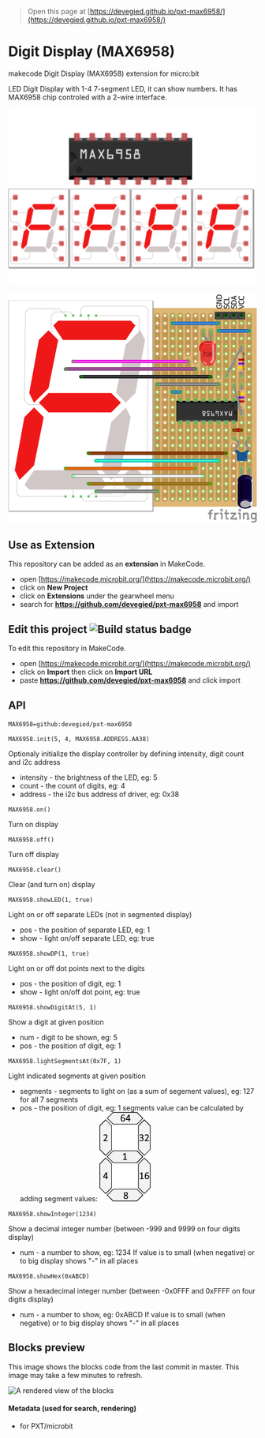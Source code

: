 
> Open this page at [https://devegied.github.io/pxt-max6958/](https://devegied.github.io/pxt-max6958/)

# Digit Display (MAX6958)
makecode Digit Display (MAX6958) extension for micro:bit

LED Digit Display with 1-4 7-segment LED, it can show numbers. It has MAX6958 chip controled with a 2-wire interface.

![](icon.png)

![](breadboard.png)

## Use as Extension

This repository can be added as an **extension** in MakeCode.

* open [https://makecode.microbit.org/](https://makecode.microbit.org/)
* click on **New Project**
* click on **Extensions** under the gearwheel menu
* search for **https://github.com/devegied/pxt-max6958** and import

## Edit this project ![Build status badge](https://github.com/devegied/pxt-max6958/workflows/MakeCode/badge.svg)

To edit this repository in MakeCode.

* open [https://makecode.microbit.org/](https://makecode.microbit.org/)
* click on **Import** then click on **Import URL**
* paste **https://github.com/devegied/pxt-max6958** and click import

## API

```package
MAX6958=github:devegied/pxt-max6958
```
```sig
MAX6958.init(5, 4, MAX6958.ADDRESS.AA38)
```
Optionaly initialize the display controller by defining intensity, digit count and i2c address
  - intensity - the brightness of the LED, eg: 5
  - count - the count of digits, eg: 4
  - address - the i2c bus address of driver, eg: 0x38

```sig
MAX6958.on()
```
Turn on display

```sig
MAX6958.off()
```
Turn off display

```sig
MAX6958.clear()
```
Clear (and turn on) display

```sig
MAX6958.showLED(1, true)
```
Light on or off separate LEDs (not in segmented display)
 - pos - the position of separate LED, eg: 1
 - show - light on/off separate LED, eg: true

```sig
MAX6958.showDP(1, true)
```
Light on or off dot points next to the digits
 - pos - the position of digit, eg: 1
 - show - light on/off dot point, eg: true

```sig
MAX6958.showDigitAt(5, 1)
```
Show a digit at given position
 - num - digit to be shown, eg: 5
 - pos - the position of digit, eg: 1

```sig
MAX6958.lightSegmentsAt(0x7F, 1)
```
Light indicated segments at given position
 - segments - segments to light on (as a sum of segement values), eg: 127 for all 7 segments
 - pos - the position of digit, eg: 1
segments value can be calculated by adding segment values:
![](segment_values.png)

```sig
MAX6958.showInteger(1234)
```
Show a decimal integer number (between -999 and 9999 on four digits display)
 - num - a number to show, eg: 1234
If value is to small (when negative) or to big display shows "-" in all places

```sig
MAX6958.showHex(0xABCD)
```
Show a hexadecimal integer number (between -0x0FFF and 0xFFFF on four digits display)
 - num - a number to show, eg: 0xABCD
If value is to small (when negative) or to big display shows "-" in all places


## Blocks preview

This image shows the blocks code from the last commit in master.
This image may take a few minutes to refresh.

![A rendered view of the blocks](https://github.com/devegied/pxt-max6958/raw/master/.github/makecode/blocks.png)

#### Metadata (used for search, rendering)

* for PXT/microbit
<script src="https://devegied.github.io/makecode-devegied-gh-pages-embed.js"></script><script>makeCodeRender("{{ site.makecode.home_url }}", "{{ site.github.owner_name }}/{{ site.github.repository_name }}");</script>
